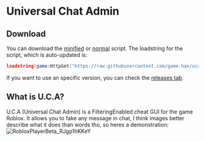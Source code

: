 # Universal Chat Admin

## Download

You can download the [minified](https://github.com/game-hax/uca/blob/main/release/uca.min.lua) or [normal](https://github.com/game-hax/uca/blob/main/release/uca.lua) script.
The loadstring for the script, which is auto-updated is:
```lua
loadstring(game:HttpGet("https://raw.githubusercontent.com/game-hax/uca/main/release/uca.min.lua"))
```
If you want to use an specific version, you can check the [releases tab](https://github.com/game-hax/uca/releases).

## What is U.C.A?

U.C.A (Universal Chat Admin) is a FilteringEnabled cheat GUI for the game Roblox.
It allows you to fake any message in chat, I think images better describe what it does than words tho, so heres a demonstration:
![RobloxPlayerBeta_RJgp1hKKeY](https://user-images.githubusercontent.com/120275751/224177824-a04f6ebe-d933-4054-ae8b-d4278a76c7d7.gif)
